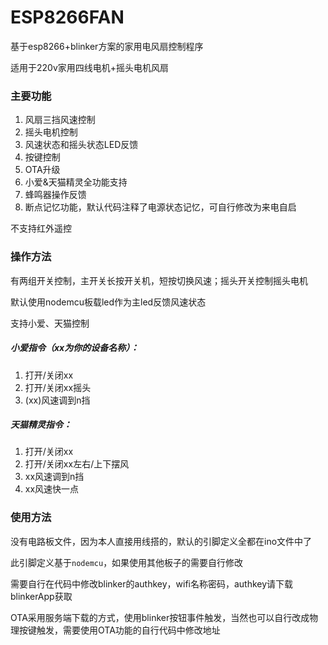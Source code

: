 # ESP8266FAN
基于esp8266+blinker方案的家用电风扇控制程序

适用于220v家用四线电机+摇头电机风扇

### 主要功能

1. 风扇三挡风速控制
2. 摇头电机控制
3. 风速状态和摇头状态LED反馈
4. 按键控制
5. OTA升级
6. 小爱&天猫精灵全功能支持
7. 蜂鸣器操作反馈
8. 断点记忆功能，默认代码注释了电源状态记忆，可自行修改为来电自启

不支持红外遥控

### 操作方法

有两组开关控制，主开关长按开关机，短按切换风速；摇头开关控制摇头电机

默认使用nodemcu板载led作为主led反馈风速状态

支持小爱、天猫控制

##### 小爱指令（xx为你的设备名称）：

1. 打开/关闭xx
2. 打开/关闭xx摇头
3. (xx)风速调到n挡

##### 天猫精灵指令：

1. 打开/关闭xx
2. 打开/关闭xx左右/上下摆风
3. xx风速调到n挡
4. xx风速快一点

### 使用方法

没有电路板文件，因为本人直接用线搭的，默认的引脚定义全都在ino文件中了

此引脚定义基于`nodemcu`，如果使用其他板子的需要自行修改

需要自行在代码中修改blinker的authkey，wifi名称密码，authkey请下载blinkerApp获取

OTA采用服务端下载的方式，使用blinker按钮事件触发，当然也可以自行改成物理按键触发，需要使用OTA功能的自行代码中修改地址
